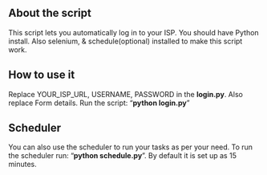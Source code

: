 ## About the script
This script lets you automatically log in to your ISP. You should have Python install. Also selenium, & schedule(optional) installed to make this script work.

## How to use it
Replace YOUR_ISP_URL, USERNAME, PASSWORD in the **login.py**. Also replace Form details.
Run the script: “**python login.py**”
## Scheduler
You can also use the scheduler to run your tasks as per your need. To run the scheduler run: “**python schedule.py**”. By default it is set up as 15 minutes.

